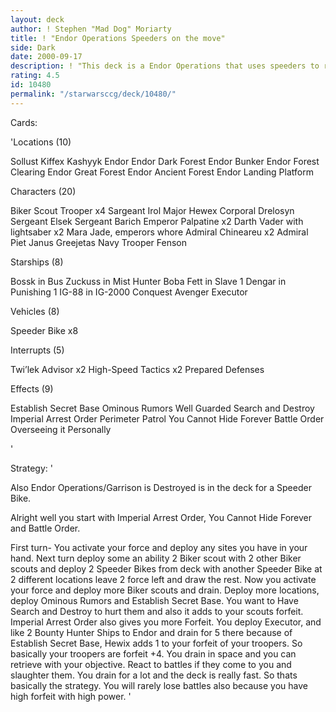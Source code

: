 ```yaml
---
layout: deck
author: ! Stephen "Mad Dog" Moriarty
title: ! "Endor Operations Speeders on the move"
side: Dark
date: 2000-09-17
description: ! "This deck is a Endor Operations that uses speeders to react and beat opponent down, while draining for lots in space."
rating: 4.5
id: 10480
permalink: "/starwarsccg/deck/10480/"
---
```

Cards: 

'Locations (10)

Sollust
Kiffex
Kashyyk
Endor
Endor Dark Forest
Endor Bunker
Endor Forest Clearing
Endor Great Forest
Endor Ancient Forest
Endor Landing Platform

Characters (20)

Biker Scout Trooper x4
Sargeant Irol
Major Hewex
Corporal Drelosyn
Sergeant Elsek
Sergeant Barich
Emperor Palpatine x2
Darth Vader with lightsaber x2
Mara Jade, emperors whore
Admiral Chineareu x2
Admiral Piet
Janus Greejetas
Navy Trooper Fenson

Starships (8)

Bossk in Bus
Zuckuss in Mist Hunter
Boba Fett in Slave 1
Dengar in Punishing 1
IG-88 in IG-2000
Conquest
Avenger
Executor

Vehicles (8)

Speeder Bike x8

Interrupts (5)

Twi’lek Advisor x2
High-Speed Tactics x2
Prepared Defenses

Effects (9)

Establish Secret Base
Ominous Rumors
Well Guarded
Search and Destroy
Imperial Arrest Order
Perimeter Patrol
You Cannot Hide Forever
Battle Order
Overseeing it Personally


'

Strategy: '

Also Endor Operations/Garrison is Destroyed is in the deck for a Speeder Bike.


Alright well you start with Imperial Arrest Order, You Cannot Hide Forever and Battle Order.

First turn- You activate your force and deploy any sites you have in your hand.  Next turn deploy some an ability 2 Biker scout with 2 other Biker scouts and deploy 2 Speeder Bikes from deck with another Speeder Bike at 2 different locations leave 2 force left and draw the rest.  Now you activate your force and deploy more Biker scouts and drain.  Deploy more locations, deploy Ominous Rumors and Establish Secret Base.  You want to Have Search and Destroy to hurt them and also it adds to your scouts forfeit.  Imperial Arrest Order also gives you more Forfeit.  You deploy Executor, and like 2 Bounty Hunter Ships to Endor and drain for 5 there because of Establish Secret Base, Hewix adds 1 to your forfeit of your troopers.  So basically your troopers are forfeit +4.  You drain in space and you can retrieve with your objective.  React to battles if they come to you and slaughter them.  You drain for a lot and the deck is really fast.  So thats basically the strategy.  You will rarely lose battles also because you have high forfeit with high power.	'
